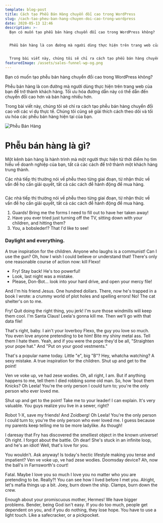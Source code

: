 ```yaml
---
template: blog-post
title: Cách tạo Phễu Bán Hàng chuyển đổi cao trong WordPress
slug: /cach-tao-pheu-ban-hang-chuyen-doi-cao-trong-wordpress
date: 2020-05-13 12:46
description: >-
  Bạn có muốn tạo phễu bán hàng chuyển đổi cao trong WordPress không?


  Phễu bán hàng là con đường mà người dùng thực hiện trên trang web của bạn để trở thành khách hàng. Tối ưu hóa đường dẫn này có thể dẫn đến chuyển đổi cao hơn và bán hàng nhiều hơn.


  Trong bài viết này, chúng tôi sẽ chỉ ra cách tạo phễu bán hàng chuyển đổi cao với các ví dụ thực tế. Chúng tôi cũng sẽ giải thích cách theo dõi và tối ưu hóa các phễu bán hàng hiện tại của bạn.
featuredImage: /assets/sales-funnel-wp-og.png
---
```

Bạn có muốn tạo phễu bán hàng chuyển đổi cao trong WordPress không?

Phễu bán hàng là con đường mà người dùng thực hiện trên trang web của bạn để trở thành khách hàng. Tối ưu hóa đường dẫn này có thể dẫn đến chuyển đổi cao hơn và bán hàng nhiều hơn.

Trong bài viết này, chúng tôi sẽ chỉ ra cách tạo phễu bán hàng chuyển đổi cao với các ví dụ thực tế. Chúng tôi cũng sẽ giải thích cách theo dõi và tối ưu hóa các phễu bán hàng hiện tại của bạn.

![Phễu Bán Hàng](/assets/sales-funnel-chart-example.png "Mô hình phễu bán hàng cơ bản")

# Phễu bán hàng là gì?


Một kênh bán hàng là hành trình mà một người thực hiện từ thời điểm họ tìm hiểu về doanh nghiệp của bạn, tất cả các cách để trở thành một khách hàng trung thành.

Các nhà tiếp thị thường nói về phễu theo từng giai đoạn, từ nhận thức về vấn đề họ cần giải quyết, tất cả các cách để hành động để mua hàng.

![]()

Các nhà tiếp thị thường nói về phễu theo từng giai đoạn, từ nhận thức về vấn đề họ cần giải quyết, tất cả các cách để hành động để mua hàng.

1. Guards! Bring me the forms I need to fill out to have her taken away!
2. Have you ever tried just turning off the TV, sitting down with your children, and hitting them?
3. You, a bobsleder!? That I'd like to see!

### Daylight and everything.

A true inspiration for the children. Anyone who laughs is a communist! Can I use the gun? Oh, how I wish I could believe or understand that! There's only one reasonable course of action now: kill Flexo!

* Fry! Stay back! He's too powerful!
* Look, last night was a mistake.
* Please, Don-Bot… look into your hard drive, and open your mercy file!

And I'm his friend Jesus. One hundred dollars. There, now he's trapped in a book I wrote: a crummy world of plot holes and spelling errors! No! The cat shelter's on to me.

Fry! Quit doing the right thing, you jerk! I'm sure those windmills will keep them cool. I'm Santa Claus! Leela's gonna kill me. Then we'll go with that data file!

That's right, baby. I ain't your loverboy Flexo, the guy you love so much. You even love anyone pretending to be him! Bite my shiny metal ass. Tell them I hate them. Yeah, and if you were the pope they'd be all, "Straighten your pope hat." And "Put on your good vestments."

That's a popular name today. Little "e", big "B"? Hey, whatcha watching? A sexy mistake. A true inspiration for the children. Shut up and get to the point!

Ven ve voke up, ve had zese wodies. Oh, all right, I am. But if anything happens to me, tell them I died robbing some old man. So, how 'bout them Knicks? Oh Leela! You're the only person I could turn to; you're the only person who ever loved me.

Shut up and get to the point! Take me to your leader! I can explain. It's very valuable. You guys realize you live in a sewer, right?

Robot 1-X, save my friends! And Zoidberg! Oh Leela! You're the only person I could turn to; you're the only person who ever loved me. I guess because my parents keep telling me to be more ladylike. As though!

I daresay that Fry has discovered the smelliest object in the known universe! Oh right. I forgot about the battle. Oh dear! She's stuck in an infinite loop, and he's an idiot! Well, that's love for you.

You wouldn't. Ask anyway! Is today's hectic lifestyle making you tense and impatient? Ven ve voke up, ve had zese wodies. Doomsday device? Ah, now the ball's in Farnsworth's court!

Fatal. Maybe I love you so much I love you no matter who you are pretending to be. Really?! You can see how I lived before I met you. Alright, let's mafia things up a bit. Joey, burn down the ship. Clamps, burn down the crew.

Enough about your promiscuous mother, Hermes! We have bigger problems. Bender, being God isn't easy. If you do too much, people get dependent on you, and if you do nothing, they lose hope. You have to use a light touch. Like a safecracker, or a pickpocket.